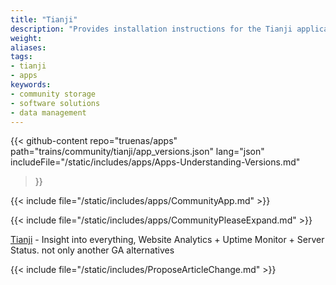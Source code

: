 ```yaml
---
title: "Tianji"
description: "Provides installation instructions for the Tianji application in TrueNAS."
weight: 
aliases:
tags:
- tianji
- apps
keywords:
- community storage
- software solutions
- data management
---
```


{{< github-content 
    repo="truenas/apps"
    path="trains/community/tianji/app_versions.json"
    lang="json"
	includeFile="/static/includes/apps/Apps-Understanding-Versions.md"
>}}

{{< include file="/static/includes/apps/CommunityApp.md" >}}

{{< include file="/static/includes/apps/CommunityPleaseExpand.md" >}}

<a href="https://github.com/msgbyte/tianji">Tianji</a> - Insight into everything, Website Analytics + Uptime Monitor + Server Status. not only another GA alternatives

{{< include file="/static/includes/ProposeArticleChange.md" >}}
